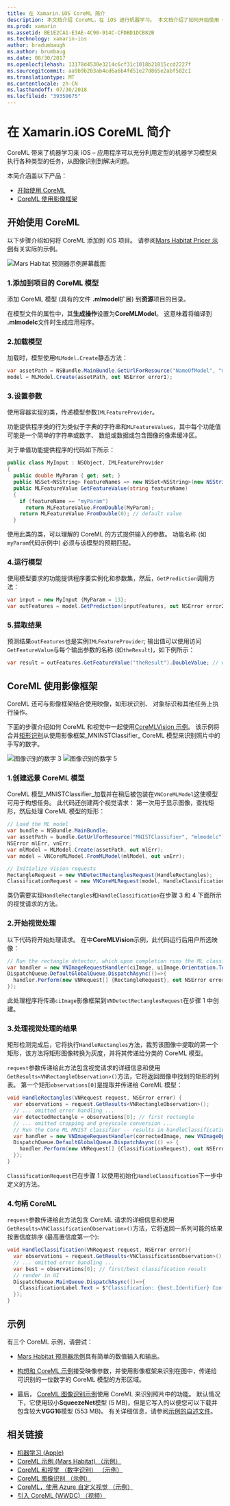 ```yaml
---
title: 在 Xamarin.iOS CoreML 简介
description: 本文档介绍 CoreML，在 iOS 进行机器学习。 本文档介绍了如何开始使用 CoreML 和如何使用影像框架。
ms.prod: xamarin
ms.assetid: BE1E2CA1-E3AE-4C90-914C-CFDBD1DCB82B
ms.technology: xamarin-ios
author: bradumbaugh
ms.author: brumbaug
ms.date: 08/30/2017
ms.openlocfilehash: 13178d4530e3214c6cf31c1018b21815ccd2227f
ms.sourcegitcommit: aa9b9b203ab4cd6a6b4fd51e27d865e2abf582c1
ms.translationtype: MT
ms.contentlocale: zh-CN
ms.lasthandoff: 07/30/2018
ms.locfileid: "39350675"
---
```

# <a name="introduction-to-coreml-in-xamarinios"></a>在 Xamarin.iOS CoreML 简介

CoreML 带来了机器学习来 iOS – 应用程序可以充分利用定型的机器学习模型来执行各种类型的任务，从图像识别到解决问题。

本简介涵盖以下产品：

- [开始使用 CoreML](#coreml)
- [CoreML 使用影像框架](#coremlvision)

<a name="coreml" />

## <a name="getting-started-with-coreml"></a>开始使用 CoreML

以下步骤介绍如何将 CoreML 添加到 iOS 项目。 请参阅[Mars Habitat Pricer 示例](https://developer.xamarin.com/samples/monotouch/ios11/CoreML/)有关实际的示例。

![Mars Habitat 预测器示例屏幕截图](coreml-images/marspricer-heading.png)

### <a name="1-add-the-coreml-model-to-the-project"></a>1.添加到项目的 CoreML 模型

添加 CoreML 模型 (具有的文件 **.mlmodel**扩展) 到**资源**项目的目录。 

在模型文件的属性中，其**生成操作**设置为**CoreMLModel**。 这意味着将编译到 **.mlmodelc**文件时生成应用程序。

### <a name="2-load-the-model"></a>2.加载模型

加载时，模型使用`MLModel.Create`静态方法：

```csharp
var assetPath = NSBundle.MainBundle.GetUrlForResource("NameOfModel", "mlmodelc");
model = MLModel.Create(assetPath, out NSError error1);
```

### <a name="3-set-the-parameters"></a>3.设置参数

使用容器实现的类，传递模型参数`IMLFeatureProvider`。

功能提供程序类的行为类似于字典的字符串和`MLFeatureValue`s，其中每个功能值可能是一个简单的字符串或数字、 数组或数据或包含图像的像素缓冲区。

对于单值功能提供程序的代码如下所示：

```csharp
public class MyInput : NSObject, IMLFeatureProvider
{
  public double MyParam { get; set; }
  public NSSet<NSString> FeatureNames => new NSSet<NSString>(new NSString("myParam"));
  public MLFeatureValue GetFeatureValue(string featureName)
  {
    if (featureName == "myParam")
      return MLFeatureValue.FromDouble(MyParam);
    return MLFeatureValue.FromDouble(0); // default value
  }
```

使用此类的类，可以理解的 CoreML 的方式提供输入的参数。 功能名称 (如`myParam`代码示例中) 必须与该模型的预期匹配。

### <a name="4-run-the-model"></a>4.运行模型

使用模型要求的功能提供程序要实例化和参数集，然后，`GetPrediction`调用方法：

```csharp
var input = new MyInput {MyParam = 13};
var outFeatures = model.GetPrediction(inputFeatures, out NSError error2);
```

### <a name="5-extract-the-results"></a>5.提取结果

预测结果`outFeatures`也是实例`IMLFeatureProvider`; 输出值可以使用访问`GetFeatureValue`与每个输出参数的名称 (如`theResult`)，如下例所示：

```csharp
var result = outFeatures.GetFeatureValue("theResult").DoubleValue; // eg. 6227020800
```

<a name="coremlvision" />

## <a name="using-coreml-with-the-vision-framework"></a>CoreML 使用影像框架

CoreML 还可与影像框架结合使用映像，如形状识别、 对象标识和其他任务上执行操作。

下面的步骤介绍如何 CoreML 和视觉中一起使用[CoreMLVision 示例](https://developer.xamarin.com/samples/monotouch/ios11/CoreMLVision/)。 该示例将合并[矩形识别](~/ios/platform/introduction-to-ios11/vision.md#rectangles)从使用影像框架_MNINSTClassifier_ CoreML 模型来识别照片中的手写的数字。

![图像识别的数字 3](coreml-images/vision3.png) ![图像识别的数字 5](coreml-images/vision5.png)

### <a name="1-create-a-vision-coreml-model"></a>1.创建远景 CoreML 模型

CoreML 模型_MNISTClassifier_加载并在稍后被包装在`VNCoreMLModel`这使模型可用于构想任务。 此代码还创建两个视觉请求： 第一次用于显示图像，查找矩形，然后处理 CoreML 模型的矩形：

```csharp
// Load the ML model
var bundle = NSBundle.MainBundle;
var assetPath = bundle.GetUrlForResource("MNISTClassifier", "mlmodelc");
NSError mlErr, vnErr;
var mlModel = MLModel.Create(assetPath, out mlErr);
var model = VNCoreMLModel.FromMLModel(mlModel, out vnErr);

// Initialize Vision requests
RectangleRequest = new VNDetectRectanglesRequest(HandleRectangles);
ClassificationRequest = new VNCoreMLRequest(model, HandleClassification);
```

类仍需要实现`HandleRectangles`和`HandleClassification`在步骤 3 和 4 下面所示的视觉请求的方法。

### <a name="2-start-the-vision-processing"></a>2.开始视觉处理

以下代码将开始处理请求。 在中**CoreMLVision**示例，此代码运行后用户所选映像：

```csharp
// Run the rectangle detector, which upon completion runs the ML classifier.
var handler = new VNImageRequestHandler(ciImage, uiImage.Orientation.ToCGImagePropertyOrientation(), new VNImageOptions());
DispatchQueue.DefaultGlobalQueue.DispatchAsync(()=>{
  handler.Perform(new VNRequest[] {RectangleRequest}, out NSError error);
});
```

此处理程序将传递`ciImage`影像框架到`VNDetectRectanglesRequest`在步骤 1 中创建。

### <a name="3-handle-the-results-of-vision-processing"></a>3.处理视觉处理的结果

矩形检测完成后，它将执行`HandleRectangles`方法，裁剪该图像中提取的第一个矩形，该方法将矩形图像转换为灰度，并将其传递给分类的 CoreML 模型。

`request`参数传递给此方法包含视觉请求的详细信息和使用`GetResults<VNRectangleObservation>()`方法，它将返回图像中找到的矩形的列表。 第一个矩形`observations[0]`是提取并传递给 CoreML 模型：

```csharp
void HandleRectangles(VNRequest request, NSError error) {
  var observations = request.GetResults<VNRectangleObservation>();
  // ... omitted error handling ...
  var detectedRectangle = observations[0]; // first rectangle
  // ... omitted cropping and greyscale conversion ...
  // Run the Core ML MNIST classifier -- results in handleClassification method
  var handler = new VNImageRequestHandler(correctedImage, new VNImageOptions());
  DispatchQueue.DefaultGlobalQueue.DispatchAsync(() => {
    handler.Perform(new VNRequest[] {ClassificationRequest}, out NSError err);
  });
}
```

`ClassificationRequest`已在步骤 1 以使用初始化`HandleClassification`下一步中定义的方法。

### <a name="4-handle-the-coreml"></a>4.句柄 CoreML

`request`参数传递给此方法包含 CoreML 请求的详细信息和使用`GetResults<VNClassificationObservation>()`方法，它将返回一系列可能的结果按置信度排序 (最高置信度第一个):

```csharp
void HandleClassification(VNRequest request, NSError error){
  var observations = request.GetResults<VNClassificationObservation>();
  // ... omitted error handling ...
  var best = observations[0]; // first/best classification result
  // render in UI
  DispatchQueue.MainQueue.DispatchAsync(()=>{
    ClassificationLabel.Text = $"Classification: {best.Identifier} Confidence: {best.Confidence * 100f:#.00}%";
  });
}
```

## <a name="samples"></a>示例

有三个 CoreML 示例，请尝试：

* [Mars Habitat 预测器示例](https://developer.xamarin.com/samples/monotouch/ios11/CoreML/)具有简单的数值输入和输出。

* [构想和 CoreML 示例](https://developer.xamarin.com/samples/monotouch/ios11/CoreMLVision/)接受映像参数，并使用影像框架来识别在图中，传递给可识别的一位数字的 CoreML 模型的方形区域。

* 最后， [CoreML 图像识别示例](https://developer.xamarin.com/samples/monotouch/ios11/CoreMLImageRecognition/)使用 CoreML 来识别照片中的功能。 默认情况下，它使用较小**SqueezeNet**模型 (5 MB)，但是它写入的以便您可以下载并包含较大**VGG16**模型 (553 MB)。 有关详细信息，请参阅[示例的自述文件](https://github.com/xamarin/ios-samples/blob/master/ios11/CoreMLImageRecognition/CoreMLImageRecognition/README.md)。

## <a name="related-links"></a>相关链接

- [机器学习 (Apple)](https://developer.apple.com/machine-learning/)
- [CoreML 示例 (Mars Habitat) （示例）](https://developer.xamarin.com/samples/monotouch/ios11/CoreML/)
- [CoreML 和视觉 （数字识别） （示例）](https://developer.xamarin.com/samples/monotouch/ios11/CoreMLVision/)
- [CoreML 图像识别 （示例）](https://developer.xamarin.com/samples/monotouch/ios11/CoreMLImageRecognition/)
- [CoreML，使用 Azure 自定义视觉 （示例）](https://developer.xamarin.com/samples/monotouch/ios11/CoreMLAzureModel)
- [引入 CoreML (WWDC) （视频）](https://developer.apple.com/videos/play/wwdc2017/703/)

